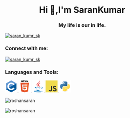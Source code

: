 <h1 align="center">Hi 👋,I'm SaranKumar</h1>

<h3 align="center">My life is our in life.</h3>

<p align="left"> <a href="https://twitter.com/saran_kumr_sk" target="blank"><img src="https://img.shields.io/twitter/follow/saran_kumr_sk?logo=twitter&style=for-the-badge" alt="saran_kumr_sk" /></a> </p>

<h3 align="left">Connect with me:</h3>

<p align="left">

<a href="https://twitter.com/saran_kumr_sk" target="blank"><img align="center" src="https://raw.githubusercontent.com/rahuldkjain/github-profile-readme-generator/master/src/images/icons/Social/twitter.svg" alt="saran_kumr_sk" height="30" width="40" /></a>

</p>

<h3 align="left">Languages and Tools:</h3>

<p align="left"> <a href="https://www.cprogramming.com/" target="_blank" rel="noreferrer"> <img src="https://raw.githubusercontent.com/devicons/devicon/master/icons/c/c-original.svg" alt="c" width="40" height="40"/> </a> <a href="https://www.w3.org/html/" target="_blank" rel="noreferrer"> <img src="https://raw.githubusercontent.com/devicons/devicon/master/icons/html5/html5-original-wordmark.svg" alt="html5" width="40" height="40"/> </a> <a href="https://www.java.com" target="_blank" rel="noreferrer"> <img src="https://raw.githubusercontent.com/devicons/devicon/master/icons/java/java-original.svg" alt="java" width="40" height="40"/> </a> <a href="https://developer.mozilla.org/en-US/docs/Web/JavaScript" target="_blank" rel="noreferrer"> <img src="https://raw.githubusercontent.com/devicons/devicon/master/icons/javascript/javascript-original.svg" alt="javascript" width="40" height="40"/> </a> <a href="https://www.python.org" target="_blank" rel="noreferrer"> <img src="https://raw.githubusercontent.com/devicons/devicon/master/icons/python/python-original.svg" alt="python" width="40" height="40"/> </a> </p>

<p><img align="center" src="https://github-readme-stats.vercel.app/api/top-langs?username=roshansaran&show_icons=true&locale=en&layout=compact" alt="roshansaran" /></p>

<p><img align="center" src="https://github-readme-streak-stats.herokuapp.com/?user=roshansaran&" alt="roshansaran" /></p>
